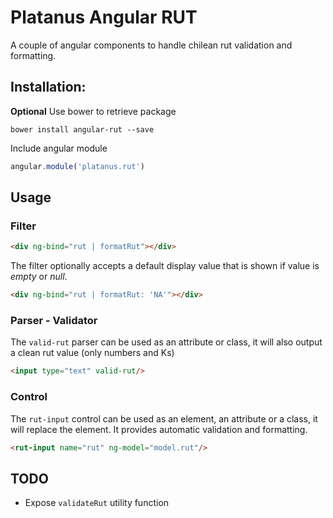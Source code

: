 # Platanus Angular RUT

A couple of angular components to handle chilean rut validation and formatting.

## Installation:

**Optional** Use bower to retrieve package

```
bower install angular-rut --save
```

Include angular module

```javascript
angular.module('platanus.rut')
```

## Usage

### Filter

```html
<div ng-bind="rut | formatRut"></div>
```

The filter optionally accepts a default display value that is shown if value is _empty_ or _null_.

```html
<div ng-bind="rut | formatRut: 'NA'"></div>
```

### Parser - Validator

The `valid-rut` parser can be used as an attribute or class, it will also output a clean rut value (only numbers and Ks)

```html
<input type="text" valid-rut/>
```

### Control

The `rut-input` control can be used as an element, an attribute or a class, it will replace the element. It provides automatic validation and formatting.

```html
<rut-input name="rut" ng-model="model.rut"/>
```

## TODO

* Expose `validateRut` utility function


